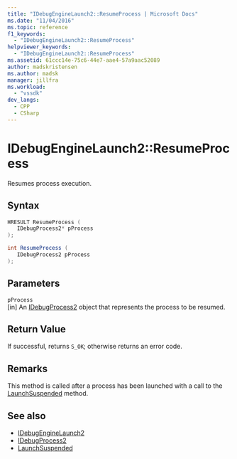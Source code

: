 ```yaml
---
title: "IDebugEngineLaunch2::ResumeProcess | Microsoft Docs"
ms.date: "11/04/2016"
ms.topic: reference
f1_keywords:
  - "IDebugEngineLaunch2::ResumeProcess"
helpviewer_keywords:
  - "IDebugEngineLaunch2::ResumeProcess"
ms.assetid: 61ccc14e-75c6-44e7-aae4-57a9aac52089
author: madskristensen
ms.author: madsk
manager: jillfra
ms.workload:
  - "vssdk"
dev_langs:
  - CPP
  - CSharp
---
```

# IDebugEngineLaunch2::ResumeProcess
Resumes process execution.

## Syntax

```cpp
HRESULT ResumeProcess ( 
   IDebugProcess2* pProcess
);
```

```csharp
int ResumeProcess ( 
   IDebugProcess2 pProcess
);
```

## Parameters
`pProcess`\
[in] An [IDebugProcess2](../../../extensibility/debugger/reference/idebugprocess2.md) object that represents the process to be resumed.

## Return Value
 If successful, returns `S_OK`; otherwise returns an error code.

## Remarks
 This method is called after a process has been launched with a call to the [LaunchSuspended](../../../extensibility/debugger/reference/idebugenginelaunch2-launchsuspended.md) method.

## See also
- [IDebugEngineLaunch2](../../../extensibility/debugger/reference/idebugenginelaunch2.md)
- [IDebugProcess2](../../../extensibility/debugger/reference/idebugprocess2.md)
- [LaunchSuspended](../../../extensibility/debugger/reference/idebugenginelaunch2-launchsuspended.md)